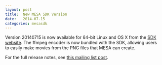 ```yaml
---
layout: post
title:  New MESA SDK Version
date:   2014-07-15
categories: mesasdk
---
```


Version 20140715 is now available for 64-bit Linux and OS X from the
[SDK website][mesasdk].  The ffmpeg encoder is now bundled with the
SDK, allowing users to easily make movies from the PNG files that MESA
can create.

For the full release notes, see [this mailing list post][notes].


[mesasdk]:http://www.astro.wisc.edu/~townsend/static.php?ref=mesasdk
[notes]:http://sourceforge.net/p/mesa/mailman/message/32602143/
